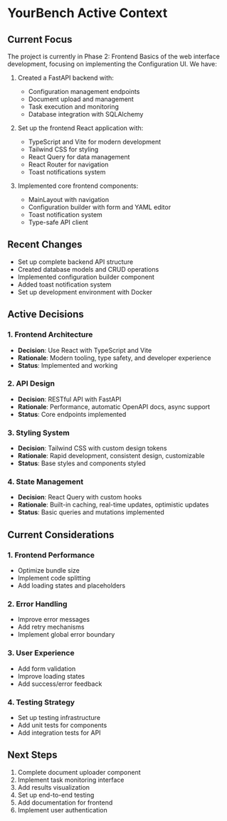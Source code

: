 # YourBench Active Context

## Current Focus
The project is currently in Phase 2: Frontend Basics of the web interface development, focusing on implementing the Configuration UI. We have:

1. Created a FastAPI backend with:
   - Configuration management endpoints
   - Document upload and management
   - Task execution and monitoring
   - Database integration with SQLAlchemy

2. Set up the frontend React application with:
   - TypeScript and Vite for modern development
   - Tailwind CSS for styling
   - React Query for data management
   - React Router for navigation
   - Toast notifications system

3. Implemented core frontend components:
   - MainLayout with navigation
   - Configuration builder with form and YAML editor
   - Toast notification system
   - Type-safe API client

## Recent Changes
- Set up complete backend API structure
- Created database models and CRUD operations
- Implemented configuration builder component
- Added toast notification system
- Set up development environment with Docker

## Active Decisions

### 1. Frontend Architecture
- **Decision**: Use React with TypeScript and Vite
- **Rationale**: Modern tooling, type safety, and developer experience
- **Status**: Implemented and working

### 2. API Design
- **Decision**: RESTful API with FastAPI
- **Rationale**: Performance, automatic OpenAPI docs, async support
- **Status**: Core endpoints implemented

### 3. Styling System
- **Decision**: Tailwind CSS with custom design tokens
- **Rationale**: Rapid development, consistent design, customizable
- **Status**: Base styles and components styled

### 4. State Management
- **Decision**: React Query with custom hooks
- **Rationale**: Built-in caching, real-time updates, optimistic updates
- **Status**: Basic queries and mutations implemented

## Current Considerations

### 1. Frontend Performance
- Optimize bundle size
- Implement code splitting
- Add loading states and placeholders

### 2. Error Handling
- Improve error messages
- Add retry mechanisms
- Implement global error boundary

### 3. User Experience
- Add form validation
- Improve loading states
- Add success/error feedback

### 4. Testing Strategy
- Set up testing infrastructure
- Add unit tests for components
- Add integration tests for API

## Next Steps
1. Complete document uploader component
2. Implement task monitoring interface
3. Add results visualization
4. Set up end-to-end testing
5. Add documentation for frontend
6. Implement user authentication